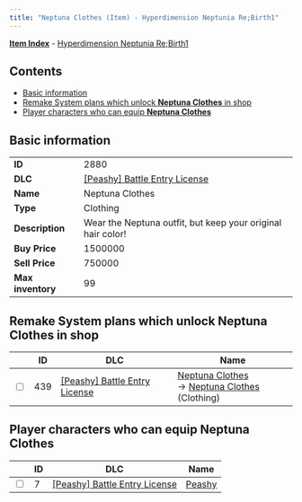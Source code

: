```yaml
---
title: "Neptuna Clothes (Item) - Hyperdimension Neptunia Re;Birth1"
---
```


[**Item Index**](/neptunia/rb1/item/index.html) - [Hyperdimension Neptunia Re;Birth1](/neptunia/rb1)

## Contents

- [Basic information](#basic-information)
- [Remake System plans which unlock **Neptuna Clothes** in shop](#remake-system-plans-which-unlock-neptuna-clothes-in-shop)
- [Player characters who can equip **Neptuna Clothes**](#player-characters-who-can-equip-neptuna-clothes)

## Basic information

|   |   |
| -- | -- |
| **ID** | 2880 |
| **DLC** | [[Peashy] Battle Entry License](/neptunia/rb1/dlc/8-peashy.html) |
| **Name** | Neptuna Clothes |
| **Type** | Clothing |
| **Description** | Wear the Neptuna outfit, but keep your original hair color! |
| **Buy Price** | 1500000 |
| **Sell Price** | 750000 |
| **Max inventory** | 99 |


## Remake System plans which unlock **Neptuna Clothes** in shop

|    | ID | DLC | Name |
| -- | -- | --- | ---- |
| <input type="checkbox" id="rb1-remake-8-439" class="trackbox" /> | 439 | [[Peashy] Battle Entry License](/neptunia/rb1/dlc/8-peashy.html) | [Neptuna Clothes](/neptunia/rb1/remake/8-439-neptuna-clothes.html)<br /> → [Neptuna Clothes](/neptunia/rb1/item/8-2880-neptuna-clothes.html) (Clothing) |


## Player characters who can equip **Neptuna Clothes**

|    | ID | DLC | Name |
| -- | -- | --- | ---- |
| <input type="checkbox" id="rb1-player-8-7" class="trackbox" /> | 7 | [[Peashy] Battle Entry License](/neptunia/rb1/dlc/8-peashy.html) | [Peashy](/neptunia/rb1/player/8-7-peashy.html) |
